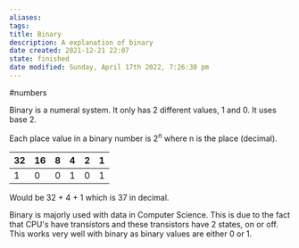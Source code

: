 ```yaml
---
aliases: 
tags: 
title: Binary
description: A explanation of binary
date created: 2021-12-21 22:07
state: finished
date modified: Sunday, April 17th 2022, 7:26:30 pm
---
```

#numbers

Binary is a numeral system. It only has 2 different values, 1 and 0. It uses base 2.

Each place value in a binary number is 2<sup>n</sup> where n is the place (decimal).

| 32 | 16 | 8 | 4 | 2 | 1 |
| -- | -- | - | - | - | - |
| 1  | 0  | 0 | 1 | 0 | 1 |

Would be 32 + 4 + 1 which is 37 in decimal.

Binary is majorly used with data in Computer Science. This is due to the fact that CPU's have transistors and these transistors have 2 states, on or off. This works very well with binary as binary values are either 0 or 1.
